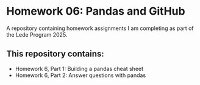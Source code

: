 # Homework 06: Pandas and GitHub

A repository containing homework assignments I am completing as part of the Lede Program 2025.

## This repository contains:

* Homework 6, Part 1: Building a pandas cheat sheet
* Homework 6, Part 2: Answer questions with pandas

